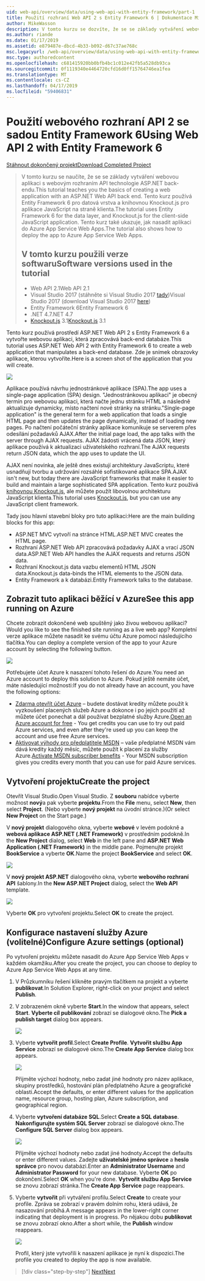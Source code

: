 ```yaml
---
uid: web-api/overview/data/using-web-api-with-entity-framework/part-1
title: Použití rozhraní Web API 2 s Entity Framework 6 | Dokumentace Microsoftu
author: MikeWasson
description: V tomto kurzu se dozvíte, že se se základy vytváření webovou aplikaci s webovým rozhraním API technologie ASP.NET back-endu. Tento kurz používá Entity Framework 6 pro uspořádání dat...
ms.author: riande
ms.date: 01/17/2019
ms.assetid: e879487e-dbcd-4b33-b092-d67c37ae768c
msc.legacyurl: /web-api/overview/data/using-web-api-with-entity-framework/part-1
msc.type: authoredcontent
ms.openlocfilehash: c681415920bb0bfb4bc1c012e42fb5a528db93ca
ms.sourcegitcommit: 0f1119340e4464720cfd16d0ff15764746ea1fea
ms.translationtype: MT
ms.contentlocale: cs-CZ
ms.lasthandoff: 04/17/2019
ms.locfileid: "59406831"
---
```

# <a name="using-web-api-2-with-entity-framework-6"></a><span data-ttu-id="a5cdb-104">Použití webového rozhraní API 2 se sadou Entity Framework 6</span><span class="sxs-lookup"><span data-stu-id="a5cdb-104">Using Web API 2 with Entity Framework 6</span></span>


[<span data-ttu-id="a5cdb-105">Stáhnout dokončený projekt</span><span class="sxs-lookup"><span data-stu-id="a5cdb-105">Download Completed Project</span></span>](https://github.com/MikeWasson/BookService)

> <span data-ttu-id="a5cdb-106">V tomto kurzu se naučíte, že se se základy vytváření webovou aplikaci s webovým rozhraním API technologie ASP.NET back-endu.</span><span class="sxs-lookup"><span data-stu-id="a5cdb-106">This tutorial teaches you the basics of creating a web application with an ASP.NET Web API back end.</span></span> <span data-ttu-id="a5cdb-107">Tento kurz používá Entity Framework 6 pro datová vrstva a knihovnou Knockout.js pro aplikace JavaScript na straně klienta.</span><span class="sxs-lookup"><span data-stu-id="a5cdb-107">The tutorial uses Entity Framework 6 for the data layer, and Knockout.js for the client-side JavaScript application.</span></span> <span data-ttu-id="a5cdb-108">Tento kurz také ukazuje, jak nasadit aplikaci do Azure App Service Web Apps.</span><span class="sxs-lookup"><span data-stu-id="a5cdb-108">The tutorial also shows how to deploy the app to Azure App Service Web Apps.</span></span>
>
> ## <a name="software-versions-used-in-the-tutorial"></a><span data-ttu-id="a5cdb-109">V tomto kurzu použili verze softwaru</span><span class="sxs-lookup"><span data-stu-id="a5cdb-109">Software versions used in the tutorial</span></span>
>
> - <span data-ttu-id="a5cdb-110">Web API 2.1</span><span class="sxs-lookup"><span data-stu-id="a5cdb-110">Web API 2.1</span></span>
> - <span data-ttu-id="a5cdb-111">Visual Studio 2017 (stáhněte si Visual Studio 2017 [tady](https://visualstudio.microsoft.com/downloads/?utm_medium=microsoft&utm_source=docs.microsoft.com&utm_campaign=button+cta&utm_content=download+vs2017))</span><span class="sxs-lookup"><span data-stu-id="a5cdb-111">Visual Studio 2017 (download Visual Studio 2017 [here](https://visualstudio.microsoft.com/downloads/?utm_medium=microsoft&utm_source=docs.microsoft.com&utm_campaign=button+cta&utm_content=download+vs2017))</span></span>
> - <span data-ttu-id="a5cdb-112">Entity Framework 6</span><span class="sxs-lookup"><span data-stu-id="a5cdb-112">Entity Framework 6</span></span>
> - <span data-ttu-id="a5cdb-113">.NET 4.7</span><span class="sxs-lookup"><span data-stu-id="a5cdb-113">.NET 4.7</span></span>
> - <span data-ttu-id="a5cdb-114">[Knockout.js](http://knockoutjs.com/) 3.1</span><span class="sxs-lookup"><span data-stu-id="a5cdb-114">[Knockout.js](http://knockoutjs.com/) 3.1</span></span>

<span data-ttu-id="a5cdb-115">Tento kurz používá prostředí ASP.NET Web API 2 s Entity Framework 6 a vytvořte webovou aplikaci, která zpracovává back-end databáze.</span><span class="sxs-lookup"><span data-stu-id="a5cdb-115">This tutorial uses ASP.NET Web API 2 with Entity Framework 6 to create a web application that manipulates a back-end database.</span></span> <span data-ttu-id="a5cdb-116">Zde je snímek obrazovky aplikace, kterou vytvoříte.</span><span class="sxs-lookup"><span data-stu-id="a5cdb-116">Here is a screen shot of the application that you will create.</span></span>

[![](part-1/_static/image2.png)](part-1/_static/image1.png)

<span data-ttu-id="a5cdb-117">Aplikace používá návrhu jednostránkové aplikace (SPA).</span><span class="sxs-lookup"><span data-stu-id="a5cdb-117">The app uses a single-page application (SPA) design.</span></span> <span data-ttu-id="a5cdb-118">"Jednostránkovou aplikaci" je obecný termín pro webovou aplikaci, která načte jednu stránku HTML a následně aktualizuje dynamicky, místo načtení nové stránky na stránku.</span><span class="sxs-lookup"><span data-stu-id="a5cdb-118">"Single-page application" is the general term for a web application that loads a single HTML page and then updates the page dynamically, instead of loading new pages.</span></span> <span data-ttu-id="a5cdb-119">Po načtení počáteční stránky aplikace komunikuje se serverem přes odesílání požadavků AJAX.</span><span class="sxs-lookup"><span data-stu-id="a5cdb-119">After the initial page load, the app talks with the server through AJAX requests.</span></span> <span data-ttu-id="a5cdb-120">AJAX žádosti vrácená data JSON, který aplikace používá k aktualizaci uživatelského rozhraní.</span><span class="sxs-lookup"><span data-stu-id="a5cdb-120">The AJAX requests return JSON data, which the app uses to update the UI.</span></span>

<span data-ttu-id="a5cdb-121">AJAX není novinka, ale ještě dnes existují architektury JavaScriptu, které usnadňují tvorbu a udržování rozsáhlé sofistikované aplikace SPA.</span><span class="sxs-lookup"><span data-stu-id="a5cdb-121">AJAX isn't new, but today there are JavaScript frameworks that make it easier to build and maintain a large sophisticated SPA application.</span></span> <span data-ttu-id="a5cdb-122">Tento kurz používá [knihovnou Knockout.js](http://knockoutjs.com/), ale můžete použít libovolnou architekturu JavaScript klienta.</span><span class="sxs-lookup"><span data-stu-id="a5cdb-122">This tutorial uses [Knockout.js](http://knockoutjs.com/), but you can use any JavaScript client framework.</span></span>

<span data-ttu-id="a5cdb-123">Tady jsou hlavní stavební bloky pro tuto aplikaci:</span><span class="sxs-lookup"><span data-stu-id="a5cdb-123">Here are the main building blocks for this app:</span></span>

- <span data-ttu-id="a5cdb-124">ASP.NET MVC vytvoří na stránce HTML.</span><span class="sxs-lookup"><span data-stu-id="a5cdb-124">ASP.NET MVC creates the HTML page.</span></span>
- <span data-ttu-id="a5cdb-125">Rozhraní ASP.NET Web API zpracovává požadavky AJAX a vrací JSON data.</span><span class="sxs-lookup"><span data-stu-id="a5cdb-125">ASP.NET Web API handles the AJAX requests and returns JSON data.</span></span>
- <span data-ttu-id="a5cdb-126">Rozhraní Knockout.js data vazbu elementů HTML JSON data.</span><span class="sxs-lookup"><span data-stu-id="a5cdb-126">Knockout.js data-binds the HTML elements to the JSON data.</span></span>
- <span data-ttu-id="a5cdb-127">Entity Framework a k databázi.</span><span class="sxs-lookup"><span data-stu-id="a5cdb-127">Entity Framework talks to the database.</span></span>

## <a name="see-this-app-running-on-azure"></a><span data-ttu-id="a5cdb-128">Zobrazit tuto aplikaci běžící v Azure</span><span class="sxs-lookup"><span data-stu-id="a5cdb-128">See this app running on Azure</span></span>

<span data-ttu-id="a5cdb-129">Chcete zobrazit dokončené web spuštěný jako živou webovou aplikaci?</span><span class="sxs-lookup"><span data-stu-id="a5cdb-129">Would you like to see the finished site running as a live web app?</span></span> <span data-ttu-id="a5cdb-130">Kompletní verze aplikace můžete nasadit ke svému účtu Azure pomocí následujícího tlačítka.</span><span class="sxs-lookup"><span data-stu-id="a5cdb-130">You can deploy a complete version of the app to your Azure account by selecting the following button.</span></span>

[![](http://azuredeploy.net/deploybutton.png)](https://azuredeploy.net/?WT.mc_id=deploy_azure_aspnet&repository=https://github.com/tfitzmac/BookService)

<span data-ttu-id="a5cdb-131">Potřebujete účet Azure k nasazení tohoto řešení do Azure.</span><span class="sxs-lookup"><span data-stu-id="a5cdb-131">You need an Azure account to deploy this solution to Azure.</span></span> <span data-ttu-id="a5cdb-132">Pokud ještě nemáte účet, máte následující možnosti:</span><span class="sxs-lookup"><span data-stu-id="a5cdb-132">If you do not already have an account, you have the following options:</span></span>

- <span data-ttu-id="a5cdb-133">[Zdarma otevřít účet Azure](https://azure.microsoft.com/pricing/free-trial/?WT.mc_id=A443DD604) – budete dostávat kredity můžete použít k vyzkoušení placených služeb Azure a dokonce i po jejich použití až můžete účet ponechat a dál používat bezplatné služby Azure.</span><span class="sxs-lookup"><span data-stu-id="a5cdb-133">[Open an Azure account for free](https://azure.microsoft.com/pricing/free-trial/?WT.mc_id=A443DD604) - You get credits you can use to try out paid Azure services, and even after they're used up you can keep the account and use free Azure services.</span></span>
- <span data-ttu-id="a5cdb-134">[Aktivovat výhody pro předplatitele MSDN](https://azure.microsoft.com/pricing/member-offers/msdn-benefits-details/?WT.mc_id=A443DD604) – vaše předplatné MSDN vám dává kredity každý měsíc, můžete použít k placení za služby Azure.</span><span class="sxs-lookup"><span data-stu-id="a5cdb-134">[Activate MSDN subscriber benefits](https://azure.microsoft.com/pricing/member-offers/msdn-benefits-details/?WT.mc_id=A443DD604) - Your MSDN subscription gives you credits every month that you can use for paid Azure services.</span></span>

## <a name="create-the-project"></a><span data-ttu-id="a5cdb-135">Vytvoření projektu</span><span class="sxs-lookup"><span data-stu-id="a5cdb-135">Create the project</span></span>

<span data-ttu-id="a5cdb-136">Otevřít Visual Studio.</span><span class="sxs-lookup"><span data-stu-id="a5cdb-136">Open Visual Studio.</span></span> <span data-ttu-id="a5cdb-137">Z **souboru** nabídce vyberte možnost **nový**a pak vyberte **projektu**.</span><span class="sxs-lookup"><span data-stu-id="a5cdb-137">From the **File** menu, select **New**, then select **Project**.</span></span> <span data-ttu-id="a5cdb-138">(Nebo vyberte **nový projekt** na úvodní stránce.)</span><span class="sxs-lookup"><span data-stu-id="a5cdb-138">(Or select **New Project** on the Start page.)</span></span>

<span data-ttu-id="a5cdb-139">V **nový projekt** dialogového okna, vyberte **webové** v levém podokně a **webová aplikace ASP.NET (.NET Framework)** v prostředním podokně.</span><span class="sxs-lookup"><span data-stu-id="a5cdb-139">In the **New Project** dialog, select **Web** in the left pane and **ASP.NET Web Application (.NET Framework)** in the middle pane.</span></span> <span data-ttu-id="a5cdb-140">Pojmenujte projekt **BookService** a vyberte **OK**.</span><span class="sxs-lookup"><span data-stu-id="a5cdb-140">Name the project **BookService** and select **OK**.</span></span>

[![](part-1/_static/image11.png)](part-1/_static/image11.png)

<span data-ttu-id="a5cdb-141">V **nový projekt ASP.NET** dialogového okna, vyberte **webového rozhraní API** šablony.</span><span class="sxs-lookup"><span data-stu-id="a5cdb-141">In the **New ASP.NET Project** dialog, select the **Web API** template.</span></span>

[![](part-1/_static/image12.png)](part-1/_static/image12.png)


<span data-ttu-id="a5cdb-142">Vyberte **OK** pro vytvoření projektu.</span><span class="sxs-lookup"><span data-stu-id="a5cdb-142">Select **OK** to create the project.</span></span>

## <a name="configure-azure-settings-optional"></a><span data-ttu-id="a5cdb-143">Konfigurace nastavení služby Azure (volitelné)</span><span class="sxs-lookup"><span data-stu-id="a5cdb-143">Configure Azure settings (optional)</span></span>

<span data-ttu-id="a5cdb-144">Po vytvoření projektu můžete nasadit do Azure App Service Web Apps v každém okamžiku.</span><span class="sxs-lookup"><span data-stu-id="a5cdb-144">After you create the project, you can choose to deploy to Azure App Service Web Apps at any time.</span></span> 

1. <span data-ttu-id="a5cdb-145">V Průzkumníku řešení klikněte pravým tlačítkem na projekt a vyberte **publikovat**.</span><span class="sxs-lookup"><span data-stu-id="a5cdb-145">In Solution Explorer, right-click on your project and select **Publish**.</span></span>

2. <span data-ttu-id="a5cdb-146">V zobrazeném okně vyberte **Start**.</span><span class="sxs-lookup"><span data-stu-id="a5cdb-146">In the window that appears, select **Start**.</span></span> <span data-ttu-id="a5cdb-147">**Vyberte cíl publikování** zobrazí se dialogové okno.</span><span class="sxs-lookup"><span data-stu-id="a5cdb-147">The **Pick a publish target** dialog box appears.</span></span>

   [![](part-1/_static/image14.png)](part-1/_static/image14.png)

3. <span data-ttu-id="a5cdb-148">Vyberte **vytvořit profil**.</span><span class="sxs-lookup"><span data-stu-id="a5cdb-148">Select **Create Profile**.</span></span> <span data-ttu-id="a5cdb-149">**Vytvořit službu App Service** zobrazí se dialogové okno.</span><span class="sxs-lookup"><span data-stu-id="a5cdb-149">The **Create App Service** dialog box appears.</span></span>

   [![](part-1/_static/image15.png)](part-1/_static/image15.png)

   <span data-ttu-id="a5cdb-150">Přijměte výchozí hodnoty, nebo zadat jiné hodnoty pro název aplikace, skupiny prostředků, hostování plán předplatného Azure a geografické oblasti.</span><span class="sxs-lookup"><span data-stu-id="a5cdb-150">Accept the defaults, or enter different values for the application name, resource group, hosting plan, Azure subscription, and geographical region.</span></span> 

4. <span data-ttu-id="a5cdb-151">Vyberte **vytvoření databáze SQL**.</span><span class="sxs-lookup"><span data-stu-id="a5cdb-151">Select **Create a SQL database**.</span></span> <span data-ttu-id="a5cdb-152">**Nakonfigurujte systém SQL Server** zobrazí se dialogové okno.</span><span class="sxs-lookup"><span data-stu-id="a5cdb-152">The **Configure SQL Server** dialog box appears.</span></span> 

   [![](part-1/_static/image16.png)](part-1/_static/image16.png)

   <span data-ttu-id="a5cdb-153">Přijměte výchozí hodnoty nebo zadat jiné hodnoty.</span><span class="sxs-lookup"><span data-stu-id="a5cdb-153">Accept the defaults or enter different values.</span></span> <span data-ttu-id="a5cdb-154">Zadejte **uživatelské jméno správce** a **heslo správce** pro novou databázi.</span><span class="sxs-lookup"><span data-stu-id="a5cdb-154">Enter an **Administrator Username** and **Administrator Password** for your new database.</span></span> <span data-ttu-id="a5cdb-155">Vyberte **OK** po dokončení.</span><span class="sxs-lookup"><span data-stu-id="a5cdb-155">Select **OK** when you're done.</span></span> <span data-ttu-id="a5cdb-156">**Vytvořit službu App Service** se znovu zobrazí stránka.</span><span class="sxs-lookup"><span data-stu-id="a5cdb-156">The **Create App Service** page reappears.</span></span>

5. <span data-ttu-id="a5cdb-157">Vyberte **vytvořit** při vytváření profilu.</span><span class="sxs-lookup"><span data-stu-id="a5cdb-157">Select **Create** to create your profile.</span></span> <span data-ttu-id="a5cdb-158">Zpráva se zobrazí v pravém dolním rohu, která udává, že nasazování probíhá.</span><span class="sxs-lookup"><span data-stu-id="a5cdb-158">A message appears in the lower-right corner indicating that deployment is in progress.</span></span> <span data-ttu-id="a5cdb-159">Po nějakou dobu **publikovat** se znovu zobrazí okno.</span><span class="sxs-lookup"><span data-stu-id="a5cdb-159">After a short while, the **Publish** window reappears.</span></span>

    [![](part-1/_static/image17.png)](part-1/_static/image17.png)
   
    <span data-ttu-id="a5cdb-160">Profil, který jste vytvořili k nasazení aplikace je nyní k dispozici.</span><span class="sxs-lookup"><span data-stu-id="a5cdb-160">The profile you created to deploy the app is now available.</span></span> 


> [!div class="step-by-step"]
> [<span data-ttu-id="a5cdb-161">Next</span><span class="sxs-lookup"><span data-stu-id="a5cdb-161">Next</span></span>](part-2.md)
